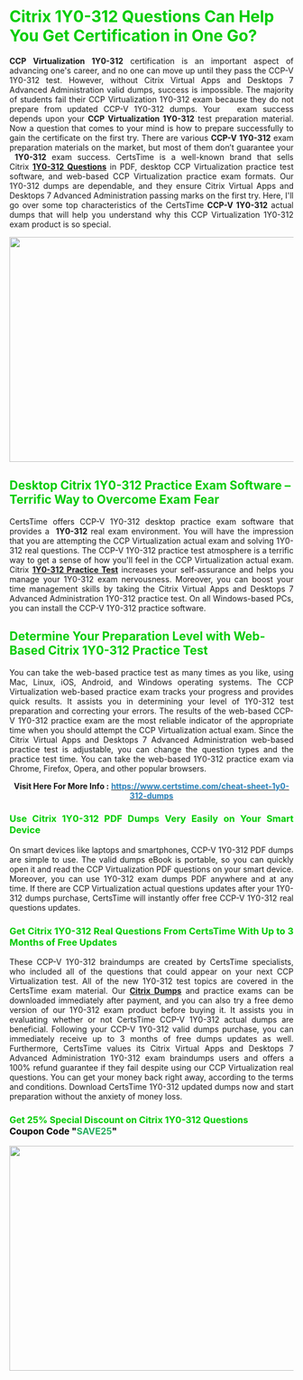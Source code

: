 <h1><span style="color:#00cc00;"><strong>Citrix 1Y0-312 Questions Can Help You Get Certification in One Go?</strong></span></h1>

<p style="text-align: justify;"><strong>CCP Virtualization 1Y0-312</strong> certification is an important aspect of advancing one's career, and no one can move up until they pass the CCP-V 1Y0-312 test. However, without Citrix Virtual Apps and Desktops 7 Advanced Administration valid dumps, success is impossible. The majority of students fail their CCP Virtualization 1Y0-312 exam because they do not prepare from updated CCP-V 1Y0-312 dumps. Your   exam success depends upon your <strong>CCP Virtualization 1Y0-312</strong> test preparation material. Now a question that comes to your mind is how to prepare successfully to gain the certificate on the first try. There are various <strong>CCP-V 1Y0-312</strong> exam preparation materials on the market, but most of them don’t guarantee your <strong> 1Y0-312</strong> exam success. CertsTime is a well-known brand that sells Citrix <strong><a href="https://www.certstime.com/cheat-sheet-1y0-312-dumps">1Y0-312 Questions</a></strong> in PDF, desktop CCP Virtualization practice test software, and web-based CCP Virtualization practice exam formats. Our 1Y0-312 dumps are dependable, and they ensure Citrix Virtual Apps and Desktops 7 Advanced Administration passing marks on the first try. Here, I'll go over some top characteristics of the CertsTime <strong>CCP-V 1Y0-312</strong> actual dumps that will help you understand why this CCP Virtualization 1Y0-312 exam product is so special.</p>

<p style="text-align: center;"><a href="https://www.certstime.com/cheat-sheet-1y0-312-dumps"><img alt="" src="https://i.imgur.com/wlGiNOk.jpg" style="width: 700px; height: 398px;" /></a></p>

<h2><span style="color:#00cc00;"><strong>Desktop Citrix 1Y0-312 Practice Exam Software – Terrific Way to Overcome Exam Fear</strong></span></h2>

<p style="text-align: justify;">CertsTime offers CCP-V 1Y0-312 desktop practice exam software that provides a <strong> 1Y0-312</strong> real exam environment. You will have the impression that you are attempting the CCP Virtualization actual exam and solving 1Y0-312 real questions. The CCP-V 1Y0-312 practice test atmosphere is a terrific way to get a sense of how you'll feel in the CCP Virtualization actual exam. Citrix <strong><a href="https://www.certstime.com/cheat-sheet-1y0-312-dumps">1Y0-312 Practice Test</a></strong> increases your self-assurance and helps you manage your 1Y0-312 exam nervousness. Moreover, you can boost your time management skills by taking the Citrix Virtual Apps and Desktops 7 Advanced Administration 1Y0-312 practice test. On all Windows-based PCs, you can install the CCP-V 1Y0-312 practice software.</p>

<h2><span style="color:#00cc00;"><strong>Determine Your Preparation Level with Web-Based Citrix 1Y0-312 Practice Test</strong></span></h2>

<p style="text-align: justify;">You can take the web-based practice test as many times as you like, using Mac, Linux, iOS, Android, and Windows operating systems. The CCP Virtualization web-based practice exam tracks your progress and provides quick results. It assists you in determining your level of 1Y0-312 test preparation and correcting your errors. The results of the web-based CCP-V 1Y0-312 practice exam are the most reliable indicator of the appropriate time when you should attempt the CCP Virtualization actual exam. Since the Citrix Virtual Apps and Desktops 7 Advanced Administration web-based practice test is adjustable, you can change the question types and the practice test time. You can take the web-based 1Y0-312 practice exam via Chrome, Firefox, Opera, and other popular browsers.</p>

<p style="text-align: center;"><strong>Visit Here For More Info :</strong> <strong><a href="https://www.certstime.com/cheat-sheet-1y0-312-dumps"><span style="color:#2980b9;">https://www.certstime.com/cheat-sheet-1y0-312-dumps</span></a></strong></p>

<h3 style="text-align: justify;"><span style="color:#00cc00;"><strong>Use Citrix 1Y0-312 PDF Dumps Very Easily on Your Smart Device</strong></span></h3>

<p style="text-align: justify;">On smart devices like laptops and smartphones, CCP-V 1Y0-312 PDF dumps are simple to use. The valid dumps eBook is portable, so you can quickly open it and read the CCP Virtualization PDF questions on your smart device. Moreover, you can use 1Y0-312 exam dumps PDF anywhere and at any time. If there are CCP Virtualization actual questions updates after your 1Y0-312 dumps purchase, CertsTime will instantly offer free CCP-V 1Y0-312 real questions updates.</p>

<h3 style="text-align: justify;"><span style="color:#00cc00;"><strong>Get Citrix 1Y0-312 Real Questions From CertsTime With Up to 3 Months of Free Updates</strong></span></h3>

<p style="text-align: justify;">These CCP-V 1Y0-312 braindumps are created by CertsTime specialists, who included all of the questions that could appear on your next CCP Virtualization test. All of the new 1Y0-312 test topics are covered in the CertsTime exam material. Our <strong><a href="https://www.certstime.com/cheat-sheet-citrix-dumps">Citrix Dumps</a></strong> and practice exams can be downloaded immediately after payment, and you can also try a free demo version of our 1Y0-312 exam product before buying it. It assists you in evaluating whether or not CertsTime CCP-V 1Y0-312 actual dumps are beneficial. Following your CCP-V 1Y0-312 valid dumps purchase, you can immediately receive up to 3 months of free dumps updates as well. Furthermore, CertsTime values its Citrix Virtual Apps and Desktops 7 Advanced Administration 1Y0-312 exam braindumps users and offers a 100% refund guarantee if they fail despite using our CCP Virtualization real questions. You can get your money back right away, according to the terms and conditions. Download CertsTime 1Y0-312 updated dumps now and start preparation without the anxiety of money loss.</p>

<h3 style="text-align: justify;"><strong><span style="font-size:16px;"><strong><span style="color:#00cc00;">Get 25% Special Discount on Citrix 1Y0-312 Questions</span></strong><br />
<strong><span style="color:#000000;">Coupon Code</span></strong> <strong><span style="color:#000000;">"</span><span style="color:#27ae60;">SAVE</span><font color="#27ae60">25</font><span style="color:#000000;">"</span></strong></span></strong></h3>

<p style="text-align: center;"><strong><a href="https://www.certstime.com/cheat-sheet-1y0-312-dumps"><img alt="" src="https://i.imgur.com/Gj1kXWu.jpg" style="width: 700px; height: 398px;" /></a></strong></p>
